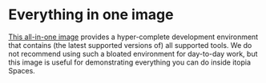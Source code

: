 # Everything in one image

[This all-in-one image](https://github.com/orgs/itopia-inc/packages?tab=packages&repo_name=spaces-images&q=everything)
provides a hyper-complete development environment that contains
(the latest supported versions of) all supported tools.
We do not recommend using such a bloated environment for day-to-day work,
but this image is useful for demonstrating everything you can do inside itopia Spaces.
